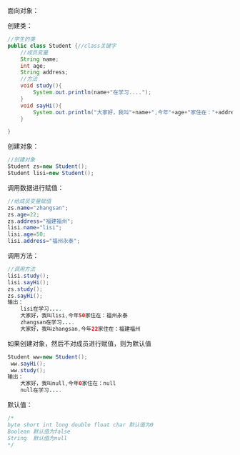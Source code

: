 面向对象：

创建类：

```Java
//学生的类
public class Student {//class关键字
    //成员变量
    String name;
    int age;
    String address;
    //方法
    void study(){
        System.out.println(name+"在学习....");
    }
    void sayHi(){
        System.out.println("大家好，我叫"+name+",今年"+age+"家住在："+address);
    }

}
```

创建对象：

```Java
//创建对象
Student zs=new Student();
Student lisi=new Student();
```

调用数据进行赋值：

```Java
//给成员变量赋值
zs.name="zhangsan";
zs.age=22;
zs.address="福建福州";
lisi.name="lisi";
lisi.age=50;
lisi.address="福州永泰";
```

调用方法：

```Java
//调用方法
lisi.study();
lisi.sayHi();
zs.study();
zs.sayHi();
输出：
    lisi在学习....
	大家好，我叫lisi,今年50家住在：福州永泰
	zhangsan在学习....
	大家好，我叫zhangsan,今年22家住在：福建福州
```

如果创建对象，然后不对成员进行赋值，则为默认值

```java
Student ww=new Student();
 ww.sayHi();
 ww.study();
输出：
    大家好，我叫null,今年0家住在：null
	null在学习....
```







默认值：

```java
/*
byte short int long double float char 默认值为0
Boolean 默认值为false
String  默认值为null
*/
```